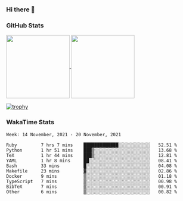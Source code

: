 ### Hi there 👋

### GitHub Stats

<a href="https://github.com/anuraghazra/github-readme-stats">
  <img align="center" height="170px" src="https://github-readme-stats.vercel.app/api/top-langs/?username=tksfjt1024&layout=compact&count_private=true&show_icons=true&show_icons=true&theme=graywhite" />
</a>
<a href="https://github.com/anuraghazra/github-readme-stats">
  <img align="center" height="170px" src="https://github-readme-stats.vercel.app/api?username=tksfjt1024&count_private=true&show_icons=true&show_icons=true&theme=graywhite" />
</a>

[![trophy](https://github-profile-trophy.vercel.app/?username=tksfjt1024)](https://github.com/ryo-ma/github-profile-trophy)

### WakaTime Stats

<!--START_SECTION:waka-->
```text
Week: 14 November, 2021 - 20 November, 2021

Ruby         7 hrs 7 mins    █████████████░░░░░░░░░░░░   52.51 % 
Python       1 hr 51 mins    ███▒░░░░░░░░░░░░░░░░░░░░░   13.68 % 
TeX          1 hr 44 mins    ███▒░░░░░░░░░░░░░░░░░░░░░   12.81 % 
YAML         1 hr 8 mins     ██░░░░░░░░░░░░░░░░░░░░░░░   08.41 % 
Bash         33 mins         █░░░░░░░░░░░░░░░░░░░░░░░░   04.08 % 
Makefile     23 mins         ▓░░░░░░░░░░░░░░░░░░░░░░░░   02.86 % 
Docker       9 mins          ▒░░░░░░░░░░░░░░░░░░░░░░░░   01.18 % 
TypeScript   7 mins          ▒░░░░░░░░░░░░░░░░░░░░░░░░   00.98 % 
BibTeX       7 mins          ▒░░░░░░░░░░░░░░░░░░░░░░░░   00.91 % 
Other        6 mins          ▒░░░░░░░░░░░░░░░░░░░░░░░░   00.82 % 
```
<!--END_SECTION:waka-->
